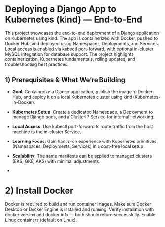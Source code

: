 # Deploying a Django App to Kubernetes (kind) — End-to-End
This project showcases the end-to-end deployment of a Django application on Kubernetes using kind.
The app is containerized with Docker, pushed to Docker Hub, and deployed using Namespaces, Deployments, and Services.
Local access is enabled via kubectl port-forward, with optional in-cluster MySQL integration for database support.
The project highlights containerization, Kubernetes fundamentals, rolling updates, and troubleshooting best practices.

## 1) Prerequisites & What We’re Building

- **Goal**: Containerize a Django application, publish the image to Docker Hub, and deploy it on a local Kubernetes cluster using kind (Kubernetes-in-Docker).

- **Kubernetes Setup**: Create a dedicated Namespace, a Deployment to manage Django pods, and a ClusterIP Service for internal networking.

- **Local Access**: Use kubectl port-forward to route traffic from the host machine to the in-cluster Service.

- **Learning Focus**: Gain hands-on experience with Kubernetes primitives (Namespaces, Deployments, Services) in a cost-free local setup.

- **Scalability**: The same manifests can be applied to managed clusters (EKS, GKE, AKS) with minimal adjustments.
- 
# 2) Install Docker
Docker is required to build and run container images. Make sure Docker Desktop or Docker Engine is installed and running.
Verify installation with docker version and docker info — both should return successfully.
Enable Linux containers (default on Linux).
